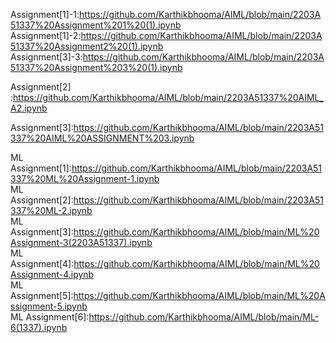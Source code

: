 Assignment[1]-1:https://github.com/Karthikbhooma/AIML/blob/main/2203A51337%20Assignment%201%20(1).ipynb    
Assignment[1]-2:https://github.com/Karthikbhooma/AIML/blob/main/2203A51337%20Assignment2%20(1).ipynb      
Assignment[3]-3:https://github.com/Karthikbhooma/AIML/blob/main/2203A51337%20Assignment%203%20(1).ipynb    

Assignment[2] :https://github.com/Karthikbhooma/AIML/blob/main/2203A51337%20AIML_A2.ipynb                  

Assignment[3]:https://github.com/Karthikbhooma/AIML/blob/main/2203A51337%20AIML%20ASSIGNMENT%203.ipynb   

ML Assignment[1]:https://github.com/Karthikbhooma/AIML/blob/main/2203A51337%20ML%20Assignment-1.ipynb         
ML Assignment[2]:https://github.com/Karthikbhooma/AIML/blob/main/2203A51337%20ML-2.ipynb                 
ML Assignment[3]:https://github.com/Karthikbhooma/AIML/blob/main/ML%20Assignment-3(2203A51337).ipynb    
ML Assignment[4]:https://github.com/Karthikbhooma/AIML/blob/main/ML%20Assignment-4.ipynb    
ML Assignment[5]:https://github.com/Karthikbhooma/AIML/blob/main/ML%20Assignment-5.ipynb      
ML Assignment[6]:https://github.com/Karthikbhooma/AIML/blob/main/ML-6(1337).ipynb   
